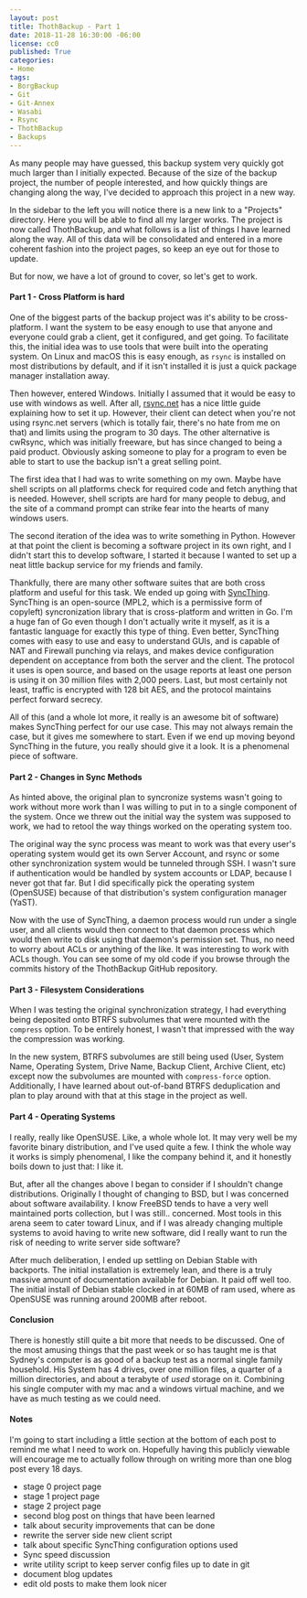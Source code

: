 ```yaml
---
layout: post
title: ThothBackup - Part 1
date: 2018-11-28 16:30:00 -06:00
license: cc0
published: True
categories:
- Home
tags:
- BorgBackup
- Git
- Git-Annex
- Wasabi
- Rsync
- ThothBackup
- Backups
---
```

As many people may have guessed, this backup system very quickly got much larger
than I initially expected. Because of the size of the backup project, the number
of people interested, and how quickly things are changing along the way, I've
decided to approach this project in a new way.

In the sidebar to the left you will notice there is a new link to a "Projects"
directory. Here you will be able to find all my larger works. The project is
now called ThothBackup, and what follows is a list of things I have learned
along the way. All of this data will be consolidated and entered in a more
coherent fashion into the project pages, so keep an eye out for those to update.

But for now, we have a lot of ground to cover, so let's get to work.

#### Part 1 - Cross Platform is hard ####

One of the biggest parts of the backup project was it's ability to be
cross-platform. I want the system to be easy enough to use that anyone and
everyone could grab a client, get it configured, and get going. To facilitate
this, the initial idea was to use tools that were built into the operating
system. On Linux and macOS this is easy enough, as `rsync` is installed on most
distributions by default, and if it isn't installed it is just a quick package
manager installation away.

Then however, entered Windows. Initially I assumed that it would be easy to use
with windows as well. After all, [rsync.net][1] has a nice little guide
explaining how to set it up. However, their client can detect when you're not
using rsync.net servers (which is totally fair, there's no hate from me on that)
and limits using the program to 30 days. The other alternative is cwRsync, which
was initially freeware, but has since changed to being a paid product. Obviously
asking someone to play for a program to even be able to start to use the backup
isn't a great selling point.

The first idea that I had was to write something on my own. Maybe have shell
scripts on all platforms check for required code and fetch anything that is
needed. However, shell scripts are hard for many people to debug, and the site
of a command prompt can strike fear into the hearts of many windows users.

The second iteration of the idea was to write something in Python. However at
that point the client is becoming a software project in its own right, and I
didn't start this to develop software, I started it because I wanted to set up
a neat little backup service for my friends and family.

Thankfully, there are many other software suites that are both cross platform
and useful for this task. We ended up going with [SyncThing][2]. SyncThing is
an open-source (MPL2, which is a permissive form of copyleft) syncronization
library that is cross-platform and written in Go. I'm a huge fan of Go even
though I don't actually write it myself, as it is a fantastic language for
exactly this type of thing. Even better, SyncThing comes with easy to use and
easy to understand GUIs, and is capable of NAT and Firewall punching via relays,
and makes device configuration dependent on acceptance from both the server
and the client. The protocol it uses is open source, and based on the usage
reports at least one person is using it on 30 million files with 2,000 peers.
Last, but most certainly not least, traffic is encrypted with 128 bit AES,
and the protocol maintains perfect forward secrecy.

All of this (and a whole lot more, it really is an awesome bit of software)
makes SyncThing perfect for our use case. This may not always remain the case,
but it gives me somewhere to start. Even if we end up moving beyond SyncThing in
the future, you really should give it a look. It is a phenomenal piece of
software.

#### Part 2 - Changes in Sync Methods ####

As hinted above, the original plan to syncronize systems wasn't going to work
without more work than I was willing to put in to a single component of the
system. Once we threw out the initial way the system was supposed to work, we
had to retool the way things worked on the operating system too.

The original way the sync process was meant to work was that every user's
operating system would get its own Server Account, and rsync or some other
synchronization system would be tunneled through SSH. I wasn't sure if
authentication would be handled by system accounts or LDAP, because I never got
that far. But I did specifically pick the operating system (OpenSUSE) because
of that distribution's system configuration manager (YaST).

Now with the use of SyncThing, a daemon process would run under a single user,
and all clients would then connect to that daemon process which would then
write to disk using that daemon's permission set. Thus, no need to worry about
ACLs or anything of the like. It was interesting to work with ACLs though. You
can see some of my old code if you browse through the commits history of the
ThothBackup GitHub repository.

#### Part 3 - Filesystem Considerations ####

When I was testing the original synchronization strategy, I had everything being
deposited onto BTRFS subvolumes that were mounted with the `compress` option. To
be entirely honest, I wasn't that impressed with the way the compression was
working.

In the new system, BTRFS subvolumes are still being used (User, System Name,
Operating System, Drive Name, Backup Client, Archive Client, etc) except now
the subvolumes are mounted with `compress-force` option. Additionally, I have
learned about out-of-band BTRFS deduplication and plan to play around with that
at this stage in the project as well.

#### Part 4 - Operating Systems ####

I really, really like OpenSUSE. Like, a whole whole lot. It may very well be my
favorite binary distribution, and I've used quite a few. I think the whole way
it works is simply phenomenal, I like the company behind it, and it honestly
boils down to just that: I like it.

But, after all the changes above I began to consider if I shouldn't change
distributions. Originally I thought of changing to BSD, but I was concerned
about software availability. I know FreeBSD tends to have a very well maintained
ports collection, but I was still.. concerned. Most tools in this arena seem to
cater toward Linux, and if I was already changing multiple systems to avoid
having to write new software, did I really want to run the risk of needing to
write server side software?

After much deliberation, I ended up settling on Debian Stable with backports.
The initial installation is extremely lean, and there is a truly massive amount
of documentation available for Debian. It paid off well too. The initial install
of Debian stable clocked in at 60MB of ram used, where as OpenSUSE was running
around 200MB after reboot.

#### Conclusion ####

There is honestly still quite a bit more that needs to be discussed. One of the
most amusing things that the past week or so has taught me is that Sydney's
computer is as good of a backup test as a normal single family household. His
System has 4 drives, over one million files, a quarter of a million directories,
and about a terabyte of _used_ storage on it. Combining his single computer
with my mac and a windows virtual machine, and we have as much testing as we
could need.

#### Notes ####
I'm going to start including a little section at the bottom of each post to
remind me what I need to work on. Hopefully having this publicly viewable will
encourage me to actually follow through on writing more than one blog post every
18 days.

  * stage 0 project page
  * stage 1 project page
  * stage 2 project page
  * second blog post on things that have been learned
  * talk about security improvements that can be done
  * rewrite the server side new client script
  * talk about specific SyncThing configuration options used
  * Sync speed discussion
  * write utility script to keep server config files up to date in git
  * document blog updates
  * edit old posts to make them look nicer

[1]: https://www.rsync.net/resources/howto/windows_rsync.html
[2]: https://syncthing.net/
